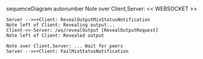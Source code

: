 sequenceDiagram
    autonumber
    Note over Client,Server: << WEBSOCKET >>

    Server -->>+Client: RevealOutputMixStatusNotification
    Note left of Client: Revealing output...
    Client->>-Server: /ws/revealOutput [RevealOutputRequest]
    Note left of Client: Revealed output

    Note over Client,Server: ... Wait for peers
    Server -->>+Client: FailMixStatusNotification
